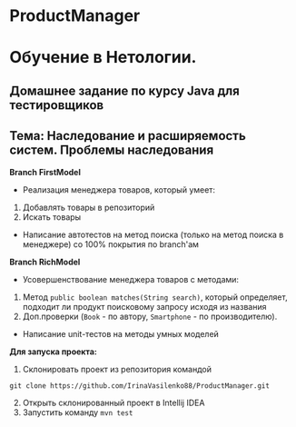 # ProductManager

# Обучение в Нетологии.

## Домашнее задание по курсу Java для тестировщиков

## Тема: Наследование и расширяемость систем. Проблемы наследования

**Branch FirstModel**

- Реализация менеджера товаров, который умеет:

1. Добавлять товары в репозиторий
1. Искать товары

- Написание автотестов на метод поиска (только на метод поиска в менеджере) со 100% покрытия по branch'ам

**Branch RichModel**

- Усовершенствование менеджера товаров с методами:

1. Метод ``` public boolean matches(String search) ```, который определяет, подходит ли продукт поисковому запросу исходя из названия
1. Доп.проверки (``` Book ``` - по автору, ``` Smartphone ``` - по производителю).

- Написание unit-тестов на методы умных моделей 

**Для запуска проекта:**
1. Склонировать проект из репозитория командой 

```
git clone https://github.com/IrinaVasilenko88/ProductManager.git
``` 
2. Открыть склонированный проект в Intellij IDEA
3. Запустить команду ```mvn test```
